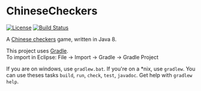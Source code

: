 # ChineseCheckers
[![License](http://img.shields.io/badge/License-MIT-brightgreen.svg)](LICENSE)
[![Build Status](https://travis-ci.org/CopyrightInfringement/ChineseCheckers.svg?branch=master)](https://travis-ci.org/CopyrightInfringement/ChineseCheckers)

A [Chinese checkers](https://en.wikipedia.org/wiki/Chinese_checkers) game, written in Java 8.

This project uses [Gradle](https://gradle.org/).  
To import in Eclipse: File -> Import -> Gradle -> Gradle Project

If you are on windows, use `gradlew.bat`. If you're on a *nix, use `gradlew`.
You can use theses tasks `build`, `run`, `check`, `test`, `javadoc`. Get help with `gradlew help`.
